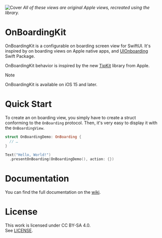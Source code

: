 ![Cover](https://github.com/mlbonniec/OnBoardingKit/assets/29955402/db543528-b91e-4d28-ab30-e7a9e92272de)
*All of these views are original Apple views, recreated using the library.*

# OnBoardingKit

OnBoardingKit is a configurable on boarding screen view for SwiftUI.
It's inspired by on boarding views on Apple native apps, and [UIOnboarding](https://github.com/lascic/uionboarding) Swift Package.

OnBoardingKit behavior is inspired by the new [TipKit](https://developer.apple.com/documentation/tipkit) library from Apple.

> [!NOTE]
> OnBoardingKit is available on iOS 15 and later.

# Quick Start
To create an on boarding view, you simply have to create a struct conforming to the `OnBoarding` protocol.
Then, it's very easy to display it with the `OnBoardingView`.

```swift
struct OnBoardingDemo: OnBoarding {
  // …
}

Text("Hello, World!")
  .presentOnBoarding(OnBoardingDemo(), action: {})
```

# Documentation
You can find the full documentation on the [wiki](https://github.com/mlbonniec/OnBoardingKit/wiki).

# License
This work is licensed under CC BY-SA 4.0.  
See [LICENSE](./LICENSE).
